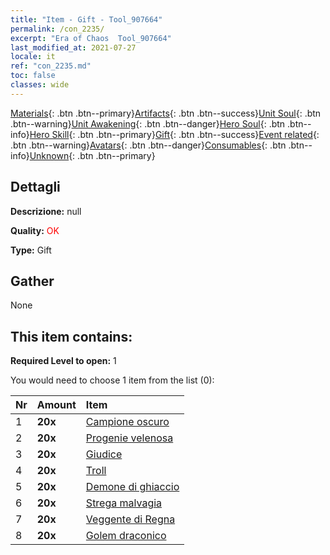 ```yaml
---
title: "Item - Gift - Tool_907664"
permalink: /con_2235/
excerpt: "Era of Chaos  Tool_907664"
last_modified_at: 2021-07-27
locale: it
ref: "con_2235.md"
toc: false
classes: wide
---
```

 [Materials](/ItemsIT/){: .btn .btn--primary}[Artifacts](/ItemsIT/Artifacts/){: .btn .btn--success}[Unit Soul](/ItemsIT/UnitSoul/){: .btn .btn--warning}[Unit Awakening](/ItemsIT/UnitAwakening/){: .btn .btn--danger}[Hero Soul](/ItemsIT/HeroSoul/){: .btn .btn--info}[Hero Skill](/ItemsIT/HeroSkill/){: .btn .btn--primary}[Gift](/ItemsIT/Gift/){: .btn .btn--success}[Event related](/ItemsIT/Events/){: .btn .btn--warning}[Avatars](/ItemsIT/Avatars/){: .btn .btn--danger}[Consumables](/ItemsIT/Consumables/){: .btn .btn--info}[Unknown](/ItemsIT/Unknown/){: .btn .btn--primary}

## Dettagli
 **Descrizione:** null

 **Quality:** <span style="color: #FF0000">OK</span>

 **Type:** Gift

## Gather

  None

## This item contains:

 **Required Level to open:** 1

 You would need to choose 1 item from the list (0):

  | Nr | Amount |     Item    |
  |:---|:-------|:------------|
  | 1 |  **20x** | [Campione oscuro](/ItemsIT/unt_216/) |  | 
  | 2 |  **20x** | [Progenie velenosa](/ItemsIT/unt_234/) |  | 
  | 3 |  **20x** | [Giudice](/ItemsIT/unt_198/) |  | 
  | 4 |  **20x** | [Troll](/ItemsIT/unt_225/) |  | 
  | 5 |  **20x** | [Demone di ghiaccio](/ItemsIT/unt_269/) |  | 
  | 6 |  **20x** | [Strega malvagia](/ItemsIT/unt_252/) |  | 
  | 7 |  **20x** | [Veggente di Regna](/ItemsIT/unt_279/) |  | 
  | 8 |  **20x** | [Golem draconico](/ItemsIT/unt_243/) |  | 

